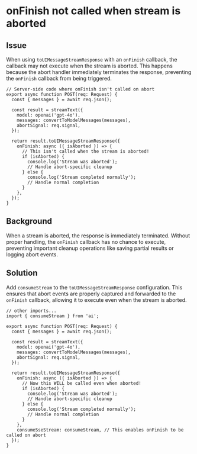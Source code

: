 # onFinish not called when stream is aborted

## Issue

When using `toUIMessageStreamResponse` with an `onFinish` callback, the callback may not execute when the stream is aborted. This happens because the abort handler immediately terminates the response, preventing the `onFinish` callback from being triggered.

```tsx
// Server-side code where onFinish isn't called on abort
export async function POST(req: Request) {
  const { messages } = await req.json();

  const result = streamText({
    model: openai('gpt-4o'),
    messages: convertToModelMessages(messages),
    abortSignal: req.signal,
  });

  return result.toUIMessageStreamResponse({
    onFinish: async ({ isAborted }) => {
      // This isn't called when the stream is aborted!
      if (isAborted) {
        console.log('Stream was aborted');
        // Handle abort-specific cleanup
      } else {
        console.log('Stream completed normally');
        // Handle normal completion
      }
    },
  });
}
```

## Background

When a stream is aborted, the response is immediately terminated. Without proper handling, the `onFinish` callback has no chance to execute, preventing important cleanup operations like saving partial results or logging abort events.

## Solution

Add `consumeStream` to the `toUIMessageStreamResponse` configuration. This ensures that abort events are properly captured and forwarded to the `onFinish` callback, allowing it to execute even when the stream is aborted.

```tsx
// other imports...
import { consumeStream } from 'ai';

export async function POST(req: Request) {
  const { messages } = await req.json();

  const result = streamText({
    model: openai('gpt-4o'),
    messages: convertToModelMessages(messages),
    abortSignal: req.signal,
  });

  return result.toUIMessageStreamResponse({
    onFinish: async ({ isAborted }) => {
      // Now this WILL be called even when aborted!
      if (isAborted) {
        console.log('Stream was aborted');
        // Handle abort-specific cleanup
      } else {
        console.log('Stream completed normally');
        // Handle normal completion
      }
    },
    consumeSseStream: consumeStream, // This enables onFinish to be called on abort
  });
}
```
